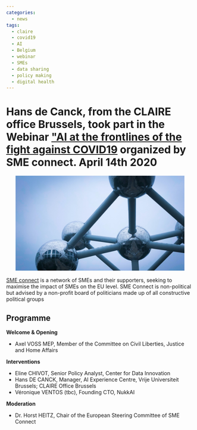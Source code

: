 ```yaml
---
categories:
  - news
tags:
  - claire
  - covid19
  - AI
  - Belgium
  - webinar
  - SMEs
  - data sharing
  - policy making
  - digital health
---
```


# Hans de Canck, from the CLAIRE office Brussels, took part in the Webinar ["AI at the frontlines of the fight against COVID19](http://www.smeconnect.eu/wp-content/uploads/2020/03/20200414_AI-at-the-Frontlines-of-Fight-against-COVID-19_Programme-1.pdf) organized by SME connect. April 14th 2020

<p align="center"><a href="http://www.smeconnect.eu/wp-content/uploads/2020/03/20200414_AI-at-the-Frontlines-of-Fight-against-COVID-19_Programme-1.pdf"><img src="/assets/images/images_posts/raphael-biscaldi-5PEy9UraJ5c-unsplash.jpg"  width="90%"></a></p> 


[SME connect](http://www.smeconnect.eu/sme-connect/) is a network of SMEs and their supporters, seeking to maximise the impact of SMEs on the EU level. SME Connect is non-political but advised by a non-profit board of politicians made up of all constructive political groups

## Programme 

**Welcome & Opening**
* Axel VOSS MEP, Member of the Committee on Civil Liberties, Justice and Home Affairs
  
**Interventions**
* Eline CHIVOT, Senior Policy Analyst, Center for Data Innovation
* Hans DE CANCK, Manager, AI Experience Centre, Vrije Universiteit Brussels; CLAIRE Office Brussels
* Véronique VENTOS (tbc), Founding CTO, NukkAI

**Moderation** 
* Dr. Horst HEITZ, Chair of the European Steering Committee of SME Connect
